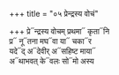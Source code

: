 +++
title = "०५ प्रेन्द्रस्य वोचं"

+++
प्रे᳓न्द्रस्य वोचम् प्रथमा᳓ कृता᳓नि  
प्र᳓ नू᳓तना मघ᳓वा या᳓ चका᳓र  
यदे᳓द् अ᳓देवीर् अ᳓सहिष्ट माया᳓  
अ᳓थाभवत् के᳓वलः सो᳓मो अस्य